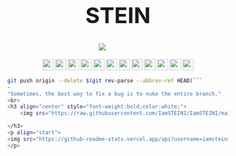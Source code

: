 <h1 align="center" style="font-weight:bold;font-size:50px;">STEIN</h1>
<h3 align="center" style="font-weight:bold;color:white;">
    <img align="center" src="https://komarev.com/ghpvc/?username=iamsteini&label=Profile%20views&color=0e75b6&style=flat" alt="iamsteini" />
</h3>
<p align="center" style="margin:5px;user-select:none;">
    <img src="https://logos-download.com/wp-content/uploads/2016/09/React_logo_logotype_emblem.png" style="width:25px;height:25px;object-fit:contain;">
    <img src="https://creazilla-store.fra1.digitaloceanspaces.com/icons/3244252/nextjs-icon-md.png" style="width:25px;height:25px;object-fit:contain;">
    <img src="https://upload.wikimedia.org/wikipedia/commons/6/6a/JavaScript-logo.png" style="width:25px;height:25px;object-fit:contain;">
    <img src="https://seeklogo.com/images/T/typescript-logo-B29A3F462D-seeklogo.com.png" style="width:25px;height:25px;object-fit:contain;">
    <img src="https://brandslogos.com/wp-content/uploads/images/large/python-logo.png" style="width:25px;height:25px;object-fit:contain;">
    <img src="https://logodownload.org/wp-content/uploads/2022/12/figma-logo-0-1536x1536.png" style="width:25px;height:25px;object-fit:contain;">
    <img src="https://cdn.freebiesupply.com/logos/large/2x/aws-logo-logo-png-transparent.png" style="width:25px;height:25px;object-fit:contain;">
    <img src="https://clipground.com/images/html5-png-image-10.png" style="width:25px;height:25px;object-fit:contain;">
    <img src="https://logospng.org/download/css-3/logo-css-3-2048.png" style="width:25px;height:25px;object-fit:contain;">
    <img src="https://www.shareicon.net/data/2016/06/20/606964_github_4096x4096.png" style="width:25px;height:25px;object-fit:contain;">
    <img src="https://cdn1.iconfinder.com/data/icons/programing-development-8/24/node_js_logo-1024.png" style="width:25px;height:25px;object-fit:contain;">
    <img src="https://seeklogo.com/images/M/mongodb-logo-D13D67C930-seeklogo.com.png" style="width:25px;height:25px;object-fit:contain;">
    </p>

```bash
git push origin --delete $(git rev-parse --abbrev-ref HEAD)```
-
"Sometimes, the best way to fix a bug is to nuke the entire branch."
<br>
<h3 align="center" style="font-weight:bold;color:white;">
    <img src="https://raw.githubusercontent.com/IamSTEINI/IamSTEINI/main/github-user-contribution.svg">

</h3>
<p align="start">
<img src="https://github-readme-stats.vercel.app/api?username=iamsteini&show_icons=true&line_height=27&count_private=true&&theme=dark" alt="STEINS' GitHub Stats" />
</p>
